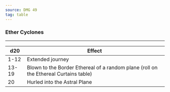 ```yaml
---
source: DMG 49
tag: table
---
```


### Ether Cyclones
---
|d20|Effect|
|----|------------|
|1-12|Extended journey|
|13-19|Blown to the Border Ethereal of a random plane (roll on the Ethereal Curtains table)|
|20|Hurled into the Astral Plane|
